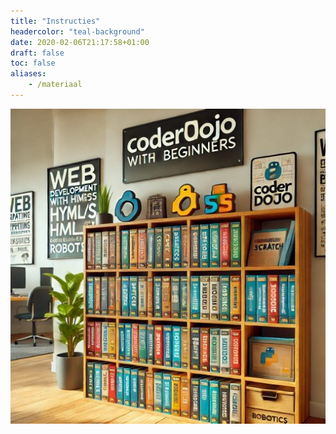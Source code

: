 ```yaml
---
title: "Instructies"
headercolor: "teal-background"
date: 2020-02-06T21:17:58+01:00
draft: false
toc: false
aliases:
    - /materiaal
---
```


![Dall-E: Create me a picture of a bookshelf filled with instructions for CoderDojo workshops.](/imgs/coderdojo-bookshelf-DallE.jpg)

